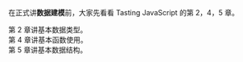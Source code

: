 在正式讲**数据建模**前，大家先看看 Tasting JavaScript 的第 2，4，5 章。  

第 2 章讲基本数据类型。  
第 4 章讲基本函数使用。  
第 5 章讲基本数据结构。  
